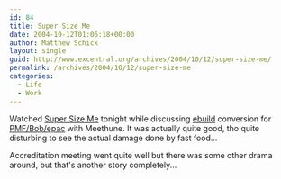 ```yaml
---
id: 84
title: Super Size Me
date: 2004-10-12T01:06:18+00:00
author: Matthew Schick
layout: single
guid: http://www.excentral.org/archives/2004/10/12/super-size-me/
permalink: /archives/2004/10/12/super-size-me
categories:
  - Life
  - Work
---
```

Watched <a href="http://us.imdb.com/title/tt0390521/" target="_parent">Super Size Me</a> tonight while discussing <a href="http://www.gentoo.org/proj/en/devrel/handbook/handbook.xml?part=2&chap=1" target="_parent">ebuild</a> conversion for <a href="http://spg.oss-institute.org/wiki/index.php/PMF" target="_parent">PMF/Bob/epac</a> with Meethune.  It was actually quite good, tho quite disturbing to see the actual damage done by fast food...

Accreditation meeting went quite well but there was some other drama around, but that's another story completely...